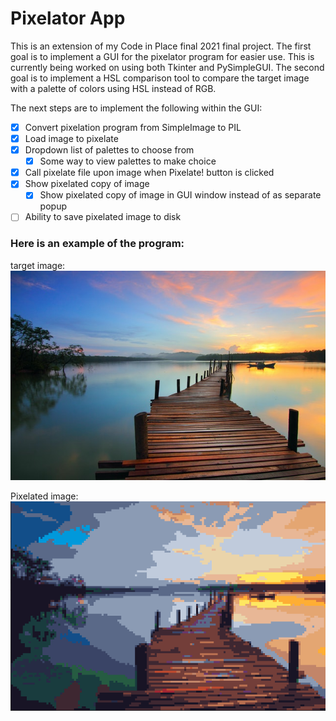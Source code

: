 # Pixelator App

<p>This is an extension of my Code in Place final 2021 final project.  The first goal is to implement a GUI for
the pixelator program for easier use. This is currently being worked on using both Tkinter and PySimpleGUI.
The second goal is to implement a HSL comparison tool to compare the target image with a palette of colors using 
HSL instead of RGB. 
</p>

The next steps are to implement the following within the GUI:

* [x] Convert pixelation program from SimpleImage to PIL
* [x] Load image to pixelate
* [x] Dropdown list of palettes to choose from
    * [x] Some way to view palettes to make choice
* [x] Call pixelate file upon image when Pixelate! button is clicked
* [x] Show pixelated copy of image
  * [x] Show pixelated copy of image in GUI window instead of as separate popup
* [ ] Ability to save pixelated image to disk

### Here is an example of the program:

target image:<br>
![Image of Landscape](Images/landscape.jpg)

Pixelated image:<br>
![Pixelated landscape](Pixel%20Images/pixelimage.png)

